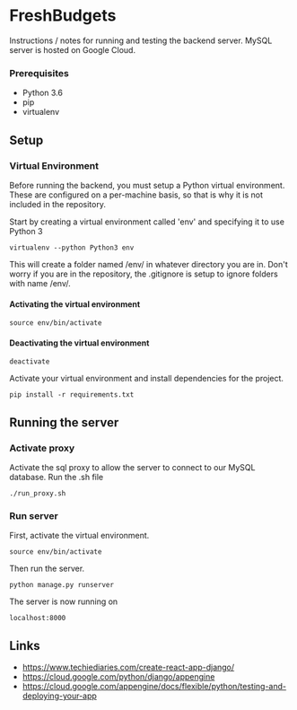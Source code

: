 
# FreshBudgets

Instructions / notes for running and testing the backend server. MySQL server is hosted on Google Cloud.


### Prerequisites

* Python 3.6
* pip
* virtualenv

## Setup

### Virtual Environment

Before running the backend, you must setup a Python virtual environment. 
These are configured on a per-machine basis, so that is why it is not included in the repository. 

Start by creating a virtual environment called 'env' and specifying it to use Python 3

```
virtualenv --python Python3 env
```

This will create a folder named /env/ in whatever directory you are in. 
Don't worry if you are in the repository, the .gitignore is setup to ignore folders with name /env/. 

#### Activating the virtual environment

```
source env/bin/activate
```

#### Deactivating the virtual environment

```
deactivate
```

Activate your virtual environment and install dependencies for the project.

```
pip install -r requirements.txt
```

## Running the server

### Activate proxy

Activate the sql proxy to allow the server to connect to our MySQL database. Run the .sh file

```
./run_proxy.sh
```

### Run server

First, activate the virtual environment.

```
source env/bin/activate
```

Then run the server.

```
python manage.py runserver
```

The server is now running on 

```
localhost:8000
```

## Links
* https://www.techiediaries.com/create-react-app-django/
* https://cloud.google.com/python/django/appengine
* https://cloud.google.com/appengine/docs/flexible/python/testing-and-deploying-your-app

